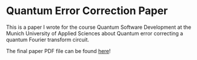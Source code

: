 # Quantum Error Correction Paper

This is a paper I wrote for the course Quantum Software Development at the Munich University of Applied Sciences about Quantum error correcting a quantum Fourier transform circuit.

The final paper PDF file can be found [here](result/paper.pdf)!
